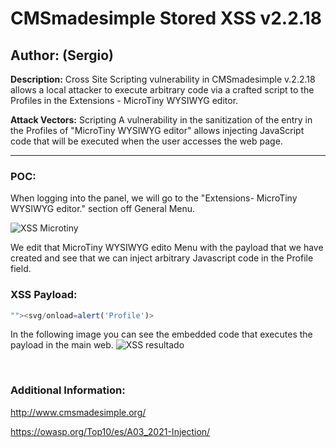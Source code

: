 # CMSmadesimple Stored XSS v2.2.18

## Author: (Sergio)

**Description:** Cross Site Scripting vulnerability in CMSmadesimple v.2.2.18 allows a local attacker to execute arbitrary code via a crafted script to the Profiles in the Extensions - MicroTiny WYSIWYG editor.

**Attack Vectors:** Scripting A vulnerability in the sanitization of the entry in the Profiles of "MicroTiny WYSIWYG editor" allows injecting JavaScript code that will be executed when the user accesses the web page.

---

### POC:


When logging into the panel, we will go to the "Extensions- MicroTiny WYSIWYG editor." section off General Menu.

![XSS Microtiny](https://github.com/sromanhu/CMSmadesimple-Stored-XSS---MicroTIny-extension/assets/87250597/9831c250-c4d9-4bb3-8b30-3ee221bc48b4)




We edit that MicroTiny WYSIWYG edito Menu with the payload that we have created and see that we can inject arbitrary Javascript code in the Profile field.


### XSS Payload:

```js
""><svg/onload=alert('Profile')>
```


In the following image you can see the embedded code that executes the payload in the main web.
![XSS resultado](https://github.com/sromanhu/CMSmadesimple-Stored-XSS---MicroTIny-extension/assets/87250597/99636315-3f3e-4b64-b24b-2f8dd2b3dd9c)





</br>

### Additional Information:
http://www.cmsmadesimple.org/

https://owasp.org/Top10/es/A03_2021-Injection/
